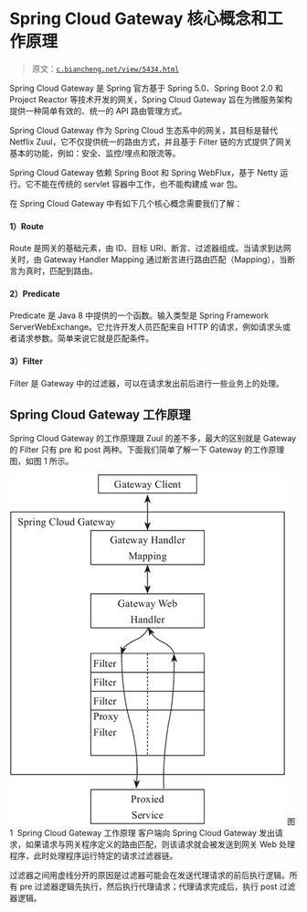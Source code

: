 # Spring Cloud Gateway 核心概念和工作原理

> 原文：[`c.biancheng.net/view/5434.html`](http://c.biancheng.net/view/5434.html)

Spring Cloud Gateway 是 Spring 官方基于 Spring 5.0、Spring Boot 2.0 和 Project Reactor 等技术开发的网关，Spring Cloud Gateway 旨在为微服务架构提供一种简单有效的、统一的 API 路由管理方式。

Spring Cloud Gateway 作为 Spring Cloud 生态系中的网关，其目标是替代 Netflix Zuul，它不仅提供统一的路由方式，并且基于 Filter 链的方式提供了网关基本的功能，例如：安全、监控/埋点和限流等。

Spring Cloud Gateway 依赖 Spring Boot 和 Spring WebFlux，基于 Netty 运行。它不能在传统的 servlet 容器中工作，也不能构建成 war 包。

在 Spring Cloud Gateway 中有如下几个核心概念需要我们了解：

#### 1）Route

Route 是网关的基础元素，由 ID、目标 URI、断言、过滤器组成。当请求到达网关时，由 Gateway Handler Mapping 通过断言进行路由匹配（Mapping），当断言为真时，匹配到路由。

#### 2）Predicate

Predicate 是 Java 8 中提供的一个函数。输入类型是 Spring Framework ServerWebExchange。它允许开发人员匹配来自 HTTP 的请求，例如请求头或者请求参数。简单来说它就是匹配条件。

#### 3）Filter

Filter 是 Gateway 中的过滤器，可以在请求发出前后进行一些业务上的处理。

## Spring Cloud Gateway 工作原理

Spring Cloud Gateway 的工作原理跟 Zuul 的差不多，最大的区别就是 Gateway 的 Filter 只有 pre 和 post 两种。下面我们简单了解一下 Gateway 的工作原理图，如图 1 所示。

![Spring Cloud Gateway 工作原理](img/1f11f237e02558169f8b58f557004479.png)
图 1  Spring Cloud Gateway 工作原理
客户端向 Spring Cloud Gateway 发出请求，如果请求与网关程序定义的路由匹配，则该请求就会被发送到网关 Web 处理程序，此时处理程序运行特定的请求过滤器链。

过滤器之间用虚线分开的原因是过滤器可能会在发送代理请求的前后执行逻辑。所有 pre 过滤器逻辑先执行，然后执行代理请求；代理请求完成后，执行 post 过滤器逻辑。